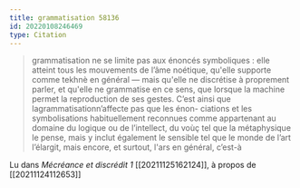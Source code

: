 ```yaml
---
title: grammatisation 58136
id: 20220108246469
type: Citation
---
```


> grammatisation ne se limite pas aux énoncés symboliques : elle atteint tous les mouvements de l’âme noétique, qu'elle supporte comme tekhnè en général — mais qu'elle ne discrétise à proprement parler, et qu'elle ne grammatise en ce sens, que lorsque la machine permet la reproduction de ses gestes. C’est ainsi que lagrammatisationn’affecte pas que les énon- ciations et les symbolisations habituellement reconnues comme appartenant au domaine du logique ou de l’intellect, du voùç tel que la métaphysique le pense, mais y inclut également le sensible tel que le monde de l’art l’élargit, mais encore, et surtout, l'ars en général, c’est-à

Lu dans *Mécréance et discrédit 1* [[20211125162124]], à propos de [[20211124112653]]